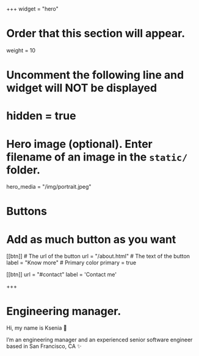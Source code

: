 +++
widget = "hero"
# Order that this section will appear.
weight = 10

# Uncomment the following line and widget will NOT be displayed
# hidden = true

# Hero image (optional). Enter filename of an image in the `static/` folder.
hero_media = "/img/portrait.jpeg"

# Buttons
# Add as much button as you want
[[btn]]
	# The url of the button
  url = "/about.html"
	# The text of the button
  label = "Know more"
	# Primary color
	primary = true

[[btn]]
  url = "#contact"
  label = 'Contact me'

+++

# Engineering manager.

Hi, my name is Ksenia 👋


I’m an engineering manager and an experienced senior software engineer based in San Francisco, CA ✨